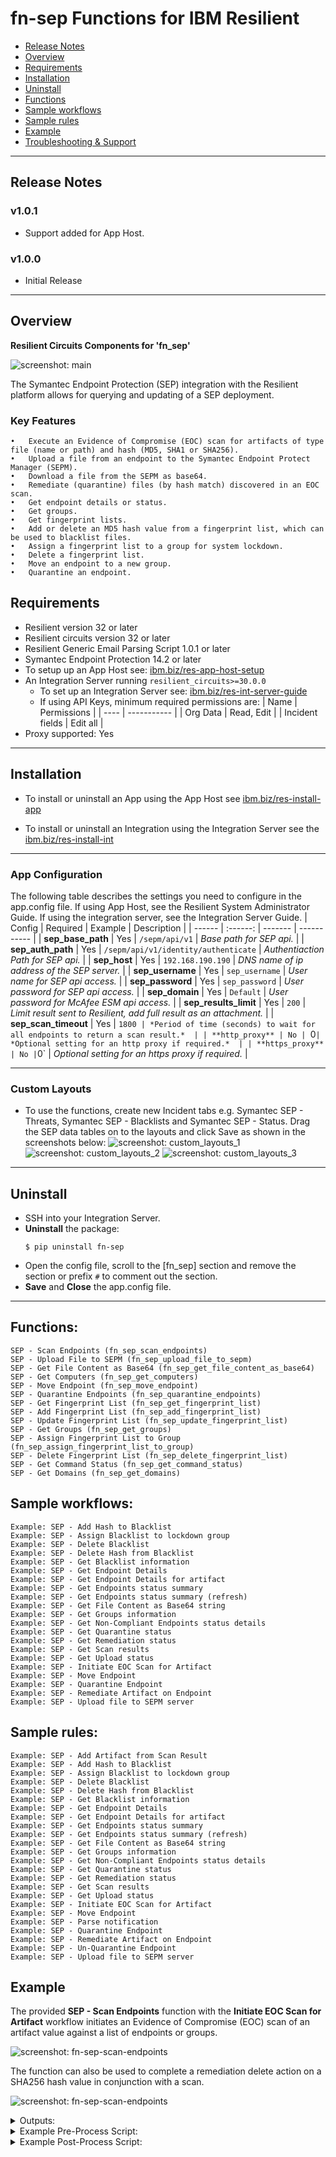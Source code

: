 <!--
  This Install README.md is generated by running:
  "resilient-sdk docgen -p fn_mcafee_esm --install-guide"

  It is best edited using a Text Editor with a Markdown Previewer. VS Code
  is a good example. Checkout https://guides.github.com/features/mastering-markdown/
  for tips on writing with Markdown

  If you make manual edits and run docgen again, a .bak file will be created

  Store any screenshots in the "doc/screenshots" directory and reference them like:
  ![screenshot: screenshot_1](./doc/screenshots/screenshot_1.png)
-->

# fn-sep Functions for IBM Resilient

- [Release Notes](#release-notes)
- [Overview](#overview)
- [Requirements](#requirements)
- [Installation](#installation)
- [Uninstall](#uninstall)
- [Functions](#functions)
- [Sample workflows](#sample-workflows)
- [Sample rules](#sample-rules)
- [Example](#example)
- [Troubleshooting & Support](#troubleshooting)

---

## Release Notes
<!--
  Specify all changes in this release. Do not remove the release 
  notes of a previous release
-->
### v1.0.1
- Support added for App Host.
 
### v1.0.0
* Initial Release
---

## Overview
<!--
  Provide a high-level description of the function itself and its remote software or application.
  The text below is parsed from the "description" and "long_description" attributes in the setup.py file
-->
**Resilient Circuits Components for 'fn_sep'**

 ![screenshot: main](./screenshots/main.png)

The Symantec Endpoint Protection (SEP) integration with the Resilient platform allows for querying and updating of a SEP deployment. 
### Key Features
```
•	Execute an Evidence of Compromise (EOC) scan for artifacts of type file (name or path) and hash (MD5, SHA1 or SHA256).
•	Upload a file from an endpoint to the Symantec Endpoint Protect Manager (SEPM).
•	Download a file from the SEPM as base64.
•	Remediate (quarantine) files (by hash match) discovered in an EOC scan.
•	Get endpoint details or status.
•	Get groups.
•	Get fingerprint lists.
•	Add or delete an MD5 hash value from a fingerprint list, which can be used to blacklist files.
•	Assign a fingerprint list to a group for system lockdown.
•	Delete a fingerprint list.
•	Move an endpoint to a new group.
•	Quarantine an endpoint.
```
## Requirements
<!--
  List any Requirements 
-->
* Resilient version 32 or later
* Resilient circuits version 32 or later
* Resilient Generic Email Parsing Script 1.0.1 or later
* Symantec Endpoint Protection 14.2 or later
* To setup up an App Host see:  [ibm.biz/res-app-host-setup](https://ibm.biz/res-app-host-setup)
* An Integration Server running `resilient_circuits>=30.0.0`
  * To set up an Integration Server see: [ibm.biz/res-int-server-guide](https://ibm.biz/res-int-server-guide)
  * If using API Keys, minimum required permissions are:
    | Name | Permissions |
    | ---- | ----------- |
    | Org Data | Read, Edit |
    | Incident fields | Edit all |
* Proxy supported: Yes
---


## Installation
* To install or uninstall an App using the App Host see [ibm.biz/res-install-app](https://ibm.biz/res-install-app)

* To install or uninstall an Integration using the Integration Server see the [ibm.biz/res-install-int](https://ibm.biz/res-install-int)
---

### App Configuration
The following table describes the settings you need to configure in the app.config file. If using App Host, see the Resilient System Administrator Guide. If using the integration server, see the Integration Server Guide.
| Config | Required | Example | Description |
| ------ | :------: | ------- | ----------- |
| **sep_base_path** | Yes | `/sepm/api/v1` | *Base path for SEP api.* |
| **sep_auth_path** | Yes | `/sepm/api/v1/identity/authenticate` | *Authentiaction Path for SEP api.* |
| **sep_host** | Yes | `192.168.190.190` | *DNS name of ip address of the SEP server.* |
| **sep_username** | Yes | `sep_username` | *User name for SEP api access.* |
| **sep_password** | Yes | `sep_password` | *User password for SEP api access.*  |
| **sep_domain** | Yes | `Default` | *User password for McAfee ESM api access.*  |
| **sep_results_limit** | Yes | `200` | *Limit result sent to Resilient, add full result as an attachment.*  |
| **sep_scan_timeout** | Yes | `1800 | *Period of time (seconds) to wait for all endpoints to return a scan result.*  |
| **http_proxy** | No | `0` | *Optional setting for an http proxy if required.*  |
| **https_proxy** | No | `0` | *Optional setting for an https proxy if required.*  |

---

### Custom Layouts
<!--
  Use this section to provide guidance on where the user should add any custom fields and data tables.
  You may wish to recommend a new incident tab.
  You should save a screenshot "custom_layouts.png" in the doc/screenshots directory and reference it here
-->
* To use the functions, create new Incident tabs e.g. Symantec SEP - Threats, Symantec SEP - Blacklists and Symantec SEP - Status. Drag the SEP data tables on to the layouts and click Save as shown in the screenshots below:
  ![screenshot: custom_layouts_1](./screenshots/custom_layouts_1.png)
  ![screenshot: custom_layouts_2](./screenshots/custom_layouts_2.png)
  ![screenshot: custom_layouts_3](./screenshots/custom_layouts_3.png)
---

## Uninstall
* SSH into your Integration Server.
* **Uninstall** the package:
  ```
  $ pip uninstall fn-sep
  ```
* Open the config file, scroll to the [fn_sep] section and remove the section or prefix `#` to comment out the section.
* **Save** and **Close** the app.config file.

---

## Functions:
```
SEP - Scan Endpoints (fn_sep_scan_endpoints)
SEP - Upload File to SEPM (fn_sep_upload_file_to_sepm)
SEP - Get File Content as Base64 (fn_sep_get_file_content_as_base64)
SEP - Get Computers (fn_sep_get_computers)
SEP - Move Endpoint (fn_sep_move_endpoint)
SEP - Quarantine Endpoints (fn_sep_quarantine_endpoints)
SEP - Get Fingerprint List (fn_sep_get_fingerprint_list)
SEP - Add Fingerprint List (fn_sep_add_fingerprint_list)
SEP - Update Fingerprint List (fn_sep_update_fingerprint_list)
SEP - Get Groups (fn_sep_get_groups)
SEP - Assign Fingerprint List to Group (fn_sep_assign_fingerprint_list_to_group)
SEP - Delete Fingerprint List (fn_sep_delete_fingerprint_list)
SEP - Get Command Status (fn_sep_get_command_status)
SEP - Get Domains (fn_sep_get_domains)
```
## Sample workflows:
```
Example: SEP - Add Hash to Blacklist
Example: SEP - Assign Blacklist to lockdown group
Example: SEP - Delete Blacklist
Example: SEP - Delete Hash from Blacklist
Example: SEP - Get Blacklist information
Example: SEP - Get Endpoint Details
Example: SEP - Get Endpoint Details for artifact
Example: SEP - Get Endpoints status summary
Example: SEP - Get Endpoints status summary (refresh)
Example: SEP - Get File Content as Base64 string
Example: SEP - Get Groups information
Example: SEP - Get Non-Compliant Endpoints status details
Example: SEP - Get Quarantine status
Example: SEP - Get Remediation status
Example: SEP - Get Scan results
Example: SEP - Get Upload status
Example: SEP - Initiate EOC Scan for Artifact
Example: SEP - Move Endpoint
Example: SEP - Quarantine Endpoint
Example: SEP - Remediate Artifact on Endpoint
Example: SEP - Upload file to SEPM server
```
## Sample rules:
```
Example: SEP - Add Artifact from Scan Result
Example: SEP - Add Hash to Blacklist
Example: SEP - Assign Blacklist to lockdown group
Example: SEP - Delete Blacklist
Example: SEP - Delete Hash from Blacklist
Example: SEP - Get Blacklist information
Example: SEP - Get Endpoint Details
Example: SEP - Get Endpoint Details for artifact
Example: SEP - Get Endpoints status summary
Example: SEP - Get Endpoints status summary (refresh)
Example: SEP - Get File Content as Base64 string
Example: SEP - Get Groups information
Example: SEP - Get Non-Compliant Endpoints status details
Example: SEP - Get Quarantine status
Example: SEP - Get Remediation status
Example: SEP - Get Scan results
Example: SEP - Get Upload status
Example: SEP - Initiate EOC Scan for Artifact
Example: SEP - Move Endpoint
Example: SEP - Parse notification
Example: SEP - Quarantine Endpoint
Example: SEP - Remediate Artifact on Endpoint
Example: SEP - Un-Quarantine Endpoint
Example: SEP - Upload file to SEPM server
```

## Example
The provided **SEP - Scan Endpoints** function with the **Initiate EOC Scan for Artifact** workflow initiates an Evidence of Compromise (EOC) scan of an artifact value against a list of endpoints or groups. 
 
 ![screenshot: fn-sep-scan-endpoints ](./screenshots/wf-sep-initiate-eoc-scan-for-artifact.png)

The function can also be used to complete a remediation delete action on a SHA256 hash value in conjunction with a scan.
 
 ![screenshot: fn-sep-scan-endpoints ](./screenshots/fn-sep-scan-endpoints.png)



<details><summary>Outputs:</summary>
<p>

```python
results = {'inputs': {u'sep_description': u'Scan to remediate file based on sha256', u'sep_computer_ids': u'D31AA16E0946C25D40C83823C500518B',
                      u'sep_scan_action': None, u'sep_file_path': u'C:\\temp\\eicar.zip', u'sep_group_ids': u'CAD80F000946C25D6C150831060AA326',
                      u'sep_sha256': None, u'sep_scan_type': {u'name': u'FULL_SCAN', u'id': 229}},
           'metrics': {'package': 'fn-sep', 'timestamp': '2019-04-12 10:49:22', 'package_version': '1.0.0', 'host': 'myhost', 'version': '1.0', 'execution_time_ms': 12349},
           'success': True, 'content': {u'commandID_computer': u'0F0CBDD7EDFF4634B23FA11F5AB81FFC', u'commandID_group': u'BB37F78894DB451B8E8921EC127667A3'},
           'raw': '{"commandID_computer": "0F0CBDD7EDFF4634B23FA11F5AB81FFC", "commandID_group": "BB37F78894DB451B8E8921EC127667A3"}',
           'reason': None,
           'version': '1.0'
}
```

</p>
</details>

<details><summary>Example Pre-Process Script:</summary>
<p>

```python
GET_COMPUTERS_CONTENT = workflow.properties.get_computers_results.content
ARTIFACT_TYPE = artifact.type
ARTIFACT_VALUE = artifact.value
ARTIFACT_DESCRIPTION = artifact.description
ARTIFACT_TYPE_TO_ROW = {
    "File Name": "file_name",
    "File Path": "file_path",
    "Malware MD5 Hash": "md5",
    "Malware SHA-1 Hash": "sha1",
    "Malware SHA-256 Hash": "sha256"
}
ARTIFACT_TYPES = [ v for v in sorted(ARTIFACT_TYPE_TO_ROW.values())]
COMPUTER_IDS = []
## Processing

def get_computers():
    global COMPUTER_IDS
    # Get computers to run scan against from previous step.
    if GET_COMPUTERS_CONTENT is not None and GET_COMPUTERS_CONTENT["endpoints_matching_ids"]:
        COMPUTER_IDS = GET_COMPUTERS_CONTENT["endpoints_matching_ids"]

def set_inputs(fn, fp, md5, sha1, sha256):
    global COMPUTER_IDS
    inputs.sep_file_path = fn if fp is None else fp
    inputs.sep_md5 = md5
    inputs.sep_sha1 = sha1
    inputs.sep_sha256 = sha256
    inputs.sep_computer_ids = ','.join(COMPUTER_IDS)
    inputs.sep_scan_type = rule.properties.sep_scan_type
    inputs.sep_scan_action = None
    if ARTIFACT_DESCRIPTION is not None:
        inputs.sep_description = u"Scan eoc for {0}".format(unicode(ARTIFACT_DESCRIPTION["content"]))
    else:
        inputs.sep_description = u"Scan eoc for for suspicious hash of type {0} and value {1} in the SEP environment.".format(ARTIFACT_TYPE, ARTIFACT_VALUE)

def main():
    get_computers()
    # Assign values to correct row based on artifact type
    types = [None if t not in ARTIFACT_TYPE_TO_ROW[ARTIFACT_TYPE] else ARTIFACT_VALUE for t in ARTIFACT_TYPES]
    set_inputs(*types)

if __name__ == "__main__":
    main()
```

</p>
</details>

<details><summary>Example Post-Process Script:</summary>
<p>

```python
##  Symantec Endpoint Protection  - fn_sep_upload_file_to_sepm script ##
# Example result:
"""
Result: {'inputs': {u'sep_description': u'Scan to remediate file based on sha256', u'sep_computer_ids': u'D31AA16E0946C25D40C83823C500518B',
                    u'sep_scan_action': None, u'sep_file_path': u'C:\\temp\\eicar.zip', u'sep_group_ids': u'CAD80F000946C25D6C150831060AA326',
                    u'sep_sha256': None, u'sep_scan_type': {u'name': u'FULL_SCAN', u'id': 229}},
         'metrics': {'package': 'fn-sep', 'timestamp': '2019-04-12 10:49:22', 'package_version': '1.0.0', 'host': 'myhost', 'version': '1.0', 'execution_time_ms': 12349},
         'success': True, 'content': {u'commandID_computer': u'0F0CBDD7EDFF4634B23FA11F5AB81FFC', u'commandID_group': u'BB37F78894DB451B8E8921EC127667A3'},
         'raw': '{"commandID_computer": "0F0CBDD7EDFF4634B23FA11F5AB81FFC", "commandID_group": "BB37F78894DB451B8E8921EC127667A3"}',
         'reason': None,
         'version': '1.0'
}

"""
#  Globals
# List of fields in datatable fn_sep_get_command_status script
DATA_TBL_FIELDS = ["scan_commandID"]
FN_NAME = "fn_sep_scan_endpoints"
WF_NAME = "Initiate EOC Scan for Artifact"
# Processing
CONTENT = results.content
INPUTS = results.inputs
QUERY_EXECUTION_DATE = results["metrics"]["timestamp"]
note_text = ''

def main():
    note_text = ''
    if CONTENT  is not None:
        note_text = u"Symantec SEP Integration: Workflow <b>{0}</b>: Returned command id <b>{1}</b> for a <b>{2}</b> " \
                    "scan on artifact <b>{3}</b> for Resilient function <b>{4}</b>"\
            .format(WF_NAME, CONTENT["commandID_computer"], INPUTS["sep_scan_type"], unicode(artifact.value), FN_NAME)
    else:
        note_text = u"Symantec SEP Integration: Workflow <b>{0}</b>: There was <b>no</b> command id returned for a " \
                    "<b>{1}</b> scan on artifact <b>{2}</b> for Resilient function <b>{3}</b>"\
            .format(WF_NAME, INPUTS["sep_scan_type"], INPUTS["sep_file_path"], unicode(artifact.value), FN_NAME)

    incident.addNote(helper.createRichText(note_text))
if __name__ == "__main__":
    main()
```

---

## Troubleshooting & Support
If using the app with an App Host, see the Resilient System Administrator Guide and the App Host Deployment Guide for troubleshooting procedures. You can find these guides on the [IBM Knowledge Center](https://www.ibm.com/support/knowledgecenter/SSBRUQ), where you can select which version of the Resilient platform you are using.

If using the app with an integration server, see the [Integration Server Guide](https://ibm.biz/res-int-server-guide)

### For Support
This is an IBM Supported app. Please search https://ibm.com/mysupport for assistance.

